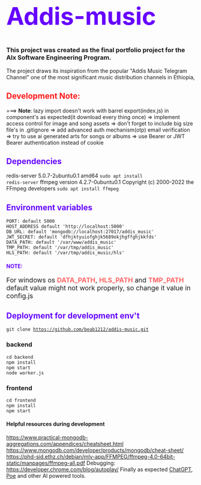 # <h1 style="color:#6600ff;font-size:4rem;">Addis-music</h1>
<h3>This project was created as the final portfolio project for the Alx Software Engineering Program.</h3>

<p>The project draws its inspiration from the popular "Addis Music Telegram Channel" one of the most significant music distribution channels in Ethiopia,</p>


## <h2 style="color:#ff1a1a">Development Note:</h2>
===> <b>Note</b>: lazy import doesn't work with barrel export(index.js) in component's as expected(it download every thing once)
=> implement access control for image and song assets
=> don't forget to include big size file's in .gitignore
=> add advanced auth mechanism(otp) email verification
=> try to use ai generated arts for songs or albums
=> use Bearer or JWT Bearer authentication instead of cookie


## <h2 style="color:#6600ff">Dependencies</h2>
redis-server 5.0.7-2ubuntu0.1 amd64
    <code>sudo apt install redis-server</code>
ffmpeg version 4.2.7-0ubuntu0.1 Copyright (c) 2000-2022 the FFmpeg developers
    <code>sudo apt install ffmpeg</code>

## <h2 style="color:#6600ff">Environment variables</h2>
    PORT: default 5000
    HOST_ADDRESS default 'http://localhost:5000'
    DB_URL: default 'mongodb://localhost:27017/addis_music'
    JWT_SECRET: default 'dfhjktyuiofghjk5689okjhgffghjkkfds'
    DATA_PATH: default '/var/www/addis_music'
    TMP_PATH: default '/var/tmp/addis_music'
    HLS_PATH: default '/var/tmp/addis_music/hls'

#### <h4 style="color:#6600ff">NOTE:</h4>
<p style="font-size:1.1rem">For windows os <b style="color:#ff6666">DATA_PATH</b>, <b style="color:#ff6666">HLS_PATH</b> and <b style="color:#ff6666">TMP_PATH</b>  default value might not work properly, so change it value in config.js</p>


## <h2 style="color:#6600ff">Deployment for development env't</h2>
<code>git clone https://github.com/beab1212/addis-music.git</code>
### backend
    cd backend
    npm install
    npm start
    node worker.js

### frontend
    cd frontend
    npm install
    npm start


#### Helpful resources during development
https://www.practical-mongodb-aggregations.com/appendices/cheatsheet.html
https://www.mongodb.com/developer/products/mongodb/cheat-sheet/
https://phd-sid.ethz.ch/debian/mlv-app/FFMPEG/ffmpeg-4.0-64bit-static/manpages/ffmpeg-all.pdf
Debugging: https://developer.chrome.com/blog/autoplay/
Finally as expected <a href="https://chatgpt.com/">ChatGPT</a>, <a href="">Poe</a> and other AI powered tools.

